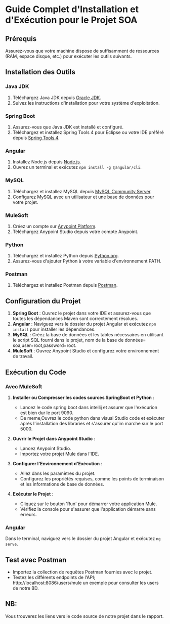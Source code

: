 # Guide Complet d'Installation et d'Exécution pour le Projet SOA

## Prérequis
Assurez-vous que votre machine dispose de suffisamment de ressources (RAM, espace disque, etc.) pour exécuter les outils suivants.

## Installation des Outils

### Java JDK
1. Téléchargez Java JDK depuis [Oracle JDK](https://www.oracle.com/java/technologies/javase-jdk11-downloads.html).
2. Suivez les instructions d'installation pour votre système d'exploitation.

### Spring Boot
1. Assurez-vous que Java JDK est installé et configuré.
2. Téléchargez et installez Spring Tools 4 pour Eclipse ou votre IDE préféré depuis [Spring Tools 4](https://spring.io/tools).

### Angular
1. Installez Node.js depuis [Node.js](https://nodejs.org/).
2. Ouvrez un terminal et exécutez `npm install -g @angular/cli`.

### MySQL
1. Téléchargez et installez MySQL depuis [MySQL Community Server](https://dev.mysql.com/downloads/mysql/).
2. Configurez MySQL avec un utilisateur et une base de données pour votre projet.

### MuleSoft
1. Créez un compte sur [Anypoint Platform](https://anypoint.mulesoft.com/login/).
2. Téléchargez Anypoint Studio depuis votre compte Anypoint.

### Python
1. Téléchargez et installez Python depuis [Python.org](https://www.python.org/downloads/).
2. Assurez-vous d'ajouter Python à votre variable d'environnement PATH.

### Postman
1. Téléchargez et installez Postman depuis [Postman](https://www.postman.com/downloads/).

## Configuration du Projet

1. **Spring Boot** : Ouvrez le projet dans votre IDE et assurez-vous que toutes les dépendances Maven sont correctement résolues.
2. **Angular** : Naviguez vers le dossier du projet Angular et exécutez `npm install` pour installer les dépendances.
3. **MySQL** : Créez la base de données et les tables nécessaires en utilisant le script SQL fourni dans le projet, nom de la base de données= soa,user=root,password=root.
4. **MuleSoft** : Ouvrez Anypoint Studio et configurez votre environnement de travail.

## Exécution du Code

### Avec MuleSoft

1. **Installer ou Compresser les codes sources SpringBoot et Python** :
    - Lancez le code spring boot dans intellij et assurer que l'exécurion est bien dur le port 9090.
    - De meme,Ouvrez le code python dans visual Studio code et exécuter après l'installation des libraries et s'assurer qu'im marche sur le port 5000.

2. **Ouvrir le Projet dans Anypoint Studio** :
   - Lancez Anypoint Studio.
   - Importez votre projet Mule dans l'IDE.
3. **Configurer l'Environnement d'Exécution** :
   - Allez dans les paramètres du projet.
   - Configurez les propriétés requises, comme les points de terminaison et les informations de base de données.
4. **Exécuter le Projet** :
   - Cliquez sur le bouton 'Run' pour démarrer votre application Mule.
   - Vérifiez la console pour s'assurer que l'application démarre sans erreurs.



### Angular
Dans le terminal, naviguez vers le dossier du projet Angular et exécutez `ng serve`.

## Test avec Postman
- Importez la collection de requêtes Postman fournies avec le projet.
- Testez les différents endpoints de l'API; http://localhost:8086/users/mule un exemple pour consulter les users de notre BD.


## NB:
Vous trouverez les liens vers le code source de notre projet dans le rapport. 

